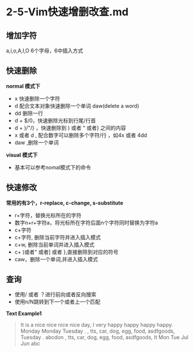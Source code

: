 # 2-5-Vim快速增删改查.md

## 增加字符
a,i,o,A,I,O 6个字母，6中插入方式

## 快速删除
**normal 模式下**
- x 快速删除一个字符
- d 配合文本对象快速删除一个单词 daw(delete a word)
- dd 删除一行
- d + $/0，快速删除光标到行尾/行首
- d + )/"/} ，快速删除到 ) 或者 “ 或者} 之间的内容
- x 或者 d , 配合数字可以删除多个字符/行 ，如4x 或者 4dd
- daw ,删除一个单词

**visual 模式下**
- 基本可以参考nomal模式下的命令

## 快速修改
**常用的有3个，r-replace, c-change, s-substitute**
- r+字符，替换光标所在的字符 
- 数字n+r+字符a，将光标所在字符后面n个字符同时替换为字符a
- c+字符
- c+字符, 删除当前字符并进入插入模式
- c+w, 删除当前单词并进入插入模式
- c+ )或者“ 或者] 或者 },直接删除到对应的符号
- caw，删除一个单词,并进入插入模式

## 查询
- 使用/ 或者 ？进行前向或者反向搜索
- 使用n/N跳转到下一个或者上一个匹配

**Text Example1**
> It is a nice nice nice nice day, I very happy happy happy  happy.
Monday 
Monday 
Tuesday 
.
 , tts, car, dog, egg, food,   asdfgoods,
Tuesday 
.
abcdon , tts, car, dog, egg, food,   asdfgoods,
It 
Mon
Tue
Jul
Jun
abc
